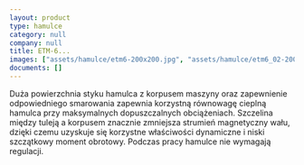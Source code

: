 ```yaml
---
layout: product
type: hamulce
category: null
company: null
title: ETM-6...
images: ["assets/hamulce/etm6-200x200.jpg", "assets/hamulce/etm6_02-200x200.jpg"]
documents: []
---
```

Duża powierzchnia styku hamulca z korpusem maszyny oraz zapewnienie odpowiedniego smarowania zapewnia korzystną równowagę cieplną hamulca przy maksymalnych dopuszczalnych obciążeniach. Szczelina między tuleją a korpusem znacznie zmniejsza strumień magnetyczny wału, dzięki czemu uzyskuje się korzystne właściwości dynamiczne i niski szczątkowy moment obrotowy. Podczas pracy hamulce nie wymagają regulacji.